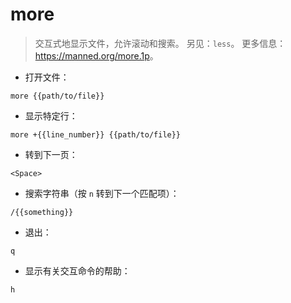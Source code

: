 # more

> 交互式地显示文件，允许滚动和搜索。
> 另见：`less`。
> 更多信息：<https://manned.org/more.1p>。

- 打开文件：

`more {{path/to/file}}`

- 显示特定行：

`more +{{line_number}} {{path/to/file}}`

- 转到下一页：

`<Space>`

- 搜索字符串（按 `n` 转到下一个匹配项）：

`/{{something}}`

- 退出：

`q`

- 显示有关交互命令的帮助：

`h`